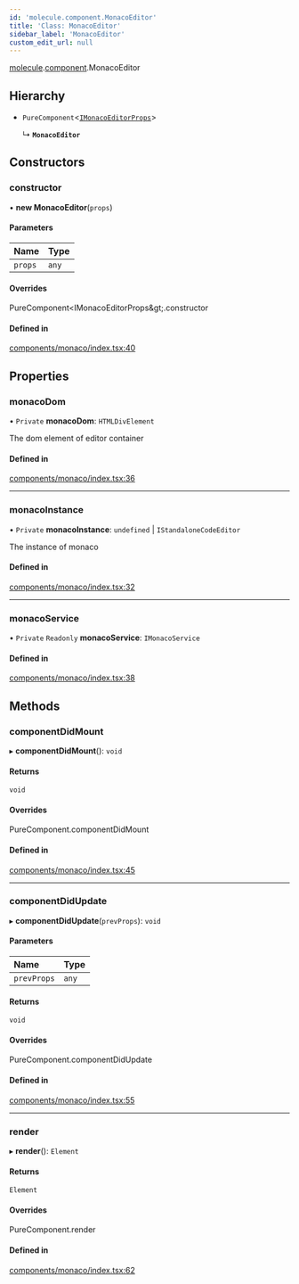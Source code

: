 ```yaml
---
id: 'molecule.component.MonacoEditor'
title: 'Class: MonacoEditor'
sidebar_label: 'MonacoEditor'
custom_edit_url: null
---
```


[molecule](../namespaces/molecule).[component](../namespaces/molecule.component).MonacoEditor

## Hierarchy

-   `PureComponent`<[`IMonacoEditorProps`](../interfaces/molecule.component.IMonacoEditorProps)\>

    ↳ **`MonacoEditor`**

## Constructors

### constructor

• **new MonacoEditor**(`props`)

#### Parameters

| Name    | Type  |
| :------ | :---- |
| `props` | `any` |

#### Overrides

PureComponent&lt;IMonacoEditorProps\&gt;.constructor

#### Defined in

[components/monaco/index.tsx:40](https://github.com/DTStack/molecule/blob/ff1a27ef/src/components/monaco/index.tsx#L40)

## Properties

### monacoDom

• `Private` **monacoDom**: `HTMLDivElement`

The dom element of editor container

#### Defined in

[components/monaco/index.tsx:36](https://github.com/DTStack/molecule/blob/ff1a27ef/src/components/monaco/index.tsx#L36)

---

### monacoInstance

• `Private` **monacoInstance**: `undefined` \| `IStandaloneCodeEditor`

The instance of monaco

#### Defined in

[components/monaco/index.tsx:32](https://github.com/DTStack/molecule/blob/ff1a27ef/src/components/monaco/index.tsx#L32)

---

### monacoService

• `Private` `Readonly` **monacoService**: `IMonacoService`

#### Defined in

[components/monaco/index.tsx:38](https://github.com/DTStack/molecule/blob/ff1a27ef/src/components/monaco/index.tsx#L38)

## Methods

### componentDidMount

▸ **componentDidMount**(): `void`

#### Returns

`void`

#### Overrides

PureComponent.componentDidMount

#### Defined in

[components/monaco/index.tsx:45](https://github.com/DTStack/molecule/blob/ff1a27ef/src/components/monaco/index.tsx#L45)

---

### componentDidUpdate

▸ **componentDidUpdate**(`prevProps`): `void`

#### Parameters

| Name        | Type  |
| :---------- | :---- |
| `prevProps` | `any` |

#### Returns

`void`

#### Overrides

PureComponent.componentDidUpdate

#### Defined in

[components/monaco/index.tsx:55](https://github.com/DTStack/molecule/blob/ff1a27ef/src/components/monaco/index.tsx#L55)

---

### render

▸ **render**(): `Element`

#### Returns

`Element`

#### Overrides

PureComponent.render

#### Defined in

[components/monaco/index.tsx:62](https://github.com/DTStack/molecule/blob/ff1a27ef/src/components/monaco/index.tsx#L62)
